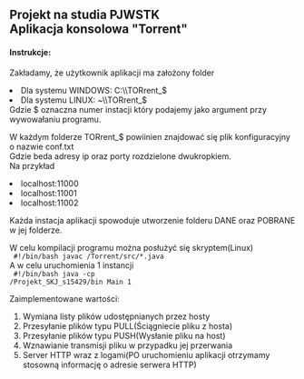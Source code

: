 <h2>Projekt na studia PJWSTK<br>
Aplikacja konsolowa "Torrent"</h2>

<h4>Instrukcje:</h4>

Zakładamy, że użytkownik aplikacji ma założony folder<br>
<li>Dla systemu WINDOWS: C:\\TORrent_$</li>
<li>Dla systemu LINUX: ~\\TORrent_$</li>
Gdzie $ oznaczna numer instacji który podajemy jako argument przy<br>wywowałaniu programu.

W każdym folderze TORrent_$ powiinien znajdować się plik konfiguracyjny o nazwie conf.txt<br>
Gdzie beda adresy ip oraz porty rozdzielone dwukropkiem.<br>
Na przykład<br>

<li>localhost:11000</li>
<li>localhost:11001</li>
<li>localhost:11002</li>

Każda instacja aplikacji spowoduje utworzenie folderu DANE oraz POBRANE w jej folderze.

W celu kompilacji programu można posłużyć się skryptem(Linux)<br>
<code>
#!/bin/bash
javac /Torrent/src/*.java
</code><br>
A w celu uruchomienia 1 instancji<br>
<code>
#!/bin/bash
java -cp /Projekt_SKJ_s15429/bin Main 1
</code><br>

Zaimplementowane wartości:
1. Wymiana listy plików udostępnianych przez hosty
2. Przesyłanie plików typu PULL(Ściągniecie pliku z hosta)
3. Przesyłanie plików typu PUSH(Wysłanie pliku na host)
4. Wznawianie transmisji pliku w przypadku jej przerwania
5. Server HTTP wraz z logami(PO uruchomieniu aplikacji otrzymamy stosowną informację o adresie serwera HTTP)



